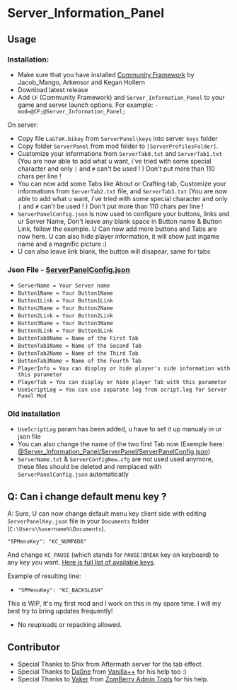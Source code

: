# Server_Information_Panel

## Usage

### Installation:

-   Make sure that you have installed [Community Framework](https://github.com/Jacob-Mango/DayZ-Community-Framework) by Jacob_Mango, Arkensor and Kegan Hollern
-   Download latest release
-   Add `CF` (Community Framework) and `Server_Information_Panel` to your game and server launch options. For example:
    `-mod=@CF;@Server_Information_Panel;`

On server:

-   Copy file `LaGTeK.bikey` from `ServerPanel\keys` into server `keys` folder
-   Copy folder `ServerPanel` from mod folder to `[ServerProfilesFolder]`.
-   Customize your informations from `ServerTab0.txt` and `ServerTab1.txt`
    (You are now able to add what u want, i've tried with some special character and only `|` and `#` can't be used ! ) Don't put more than 110 chars per line !
-   You can now add some Tabs like About or Crafting tab, Customize your informations from `ServerTab2.txt` file, and `ServerTab3.txt`
    (You are now able to add what u want, i've tried with some special character and only `|` and `#` can't be used ! ) Don't put more than 110 chars per line !
-   `ServerPanelConfig.json` is now used to configure your buttons, links and ur Server Name, Don't leave any blank space in Button name & Button Link, follow the exemple. U Can now add more buttons and Tabs are now here. U can also hide player information, it will show just ingame name and a magnific picture :)
-   U can also leave link blank, the button will disapear, same for tabs

### Json File - [ServerPanelConfig.json](@Server_Information_Panel/ServerPanel/ServerPanelConfig.json)

 - `ServerName = Your Server name`
 - `Button1Name = Your Button1Name`
 - `Button1Link = Your Button1Link`
 - `Button2Name = Your Button2Name`
 - `Button2Link = Your Button2Link`
 - `Button3Name = Your Button3Name`
 - `Button3Link = Your Button3Link`
 - `ButtonTab0Name = Name of the First Tab`
 - `ButtonTab1Name = Name of the Second Tab`
 - `ButtonTab2Name = Name of the Third Tab`
 - `ButtonTab3Name = Name of the Fourth Tab`
 - `PlayerInfo = You can display or hide player's side information with this parameter`
 - `PlayerTab = You can display or hide player Tab with this parameter`
 - `UseScriptLog = You can use separate log from script.log for Server Panel Mod `

### Old installation
- `UseScriptLog` param has been added, u have to set it up manualy in ur json file 
- You can also change the name of the two first Tab now
(Exemple here: [@Server_Information_Panel/ServerPanel/ServerPanelConfig.json](@Server_Information_Panel/ServerPanel/ServerPanelConfig.json))
-   `ServerName.txt` & `ServerConfigNew.cfg` are not used used anymore, these files should be deleted and remplaced with `ServerPanelConfig.json` automaticatly


## Q: Can i change default menu key ?

A: Sure, U can now change default menu key client side with editing `ServerPanelKey.json` file in your `Documents` folder (`C:\Users\%username%\Documents`).

```"SPMenuKey": "KC_NUMPAD6"```

And change `KC_PAUSE` (which stands for `PAUSE|BREAK` key on keyboard) to any key you want.
[Here is full list of available keys](https://github.com/DannyDog/DayZSAEnfScript/blob/master/dta/scripts.pbo/1_Core/proto/EnSystem.c#L156).

Example of resulting line:
* ```"SPMenuKey": "KC_BACKSLASH"```

This is WIP, It's my first mod and I work on this in my spare time. I will my best try to bring updates frequently!

-   No reuploads or repacking allowed.

## Contributor

- Special Thanks to Shix from Aftermath server for the tab effect.
- Special Thanks to [Da0ne](https://github.com/Da0ne) from [Vanilla++](https://github.com/VanillaPlusPlus) for his help too :)
- Special Thanks to [Vaker](https://github.com/Moondarker) from [ZomBerry Admin Tools](https://steamcommunity.com/sharedfiles/filedetails/?id=1582756848) for his help.

